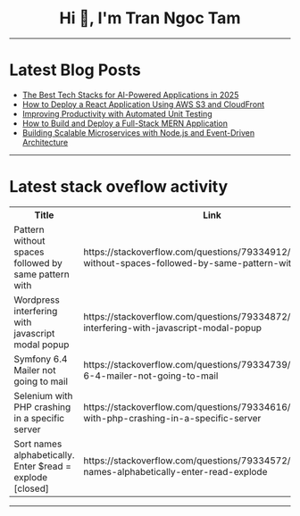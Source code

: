<h1 align="center">Hi 👋, I'm Tran Ngoc Tam</h1>

---

# Latest Blog Posts 
<!-- BLOG-POST-LIST:START -->
- [The Best Tech Stacks for AI-Powered Applications in 2025](https://dev.to/elliot_brenya/the-best-tech-stacks-for-ai-powered-applications-in-2025-efe)
- [How to Deploy a React Application Using AWS S3 and CloudFront](https://dev.to/itanand_/how-to-deploy-a-react-application-using-aws-s3-and-cloudfront-58kj)
- [Improving Productivity with Automated Unit Testing](https://dev.to/misterankit/improving-productivity-with-automated-unit-testing-160n)
- [How to Build and Deploy a Full-Stack MERN Application](https://dev.to/ayusharpcoder/how-to-build-and-deploy-a-full-stack-mern-application-4e9a)
- [Building Scalable Microservices with Node.js and Event-Driven Architecture](https://dev.to/dhrumitdk/building-scalable-microservices-with-nodejs-and-event-driven-architecture-4ckc)
<!-- BLOG-POST-LIST:END -->

---

# Latest stack oveflow activity
<table>
  <tr><th>Title</th><th>Link</th></tr>
  <!-- STACKOVERFLOW:START --><tr><td>Pattern without spaces followed by same pattern with</td><td>https://stackoverflow.com/questions/79334912/pattern-without-spaces-followed-by-same-pattern-with</td></tr><tr><td>Wordpress interfering with javascript modal popup</td><td>https://stackoverflow.com/questions/79334872/wordpress-interfering-with-javascript-modal-popup</td></tr><tr><td>Symfony 6.4 Mailer not going to mail</td><td>https://stackoverflow.com/questions/79334739/symfony-6-4-mailer-not-going-to-mail</td></tr><tr><td>Selenium with PHP crashing in a specific server</td><td>https://stackoverflow.com/questions/79334616/selenium-with-php-crashing-in-a-specific-server</td></tr><tr><td>Sort names alphabetically. Enter $read = explode [closed]</td><td>https://stackoverflow.com/questions/79334572/sort-names-alphabetically-enter-read-explode</td></tr><!-- STACKOVERFLOW:END -->
</table>

---


